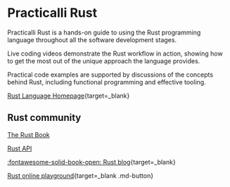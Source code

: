 # Practicalli Rust

Practicalli Rust is a hands-on guide to using the Rust programming language throughout all the software development stages.

Live coding videos demonstrate the Rust workflow in action, showing how to get the most out of the unique approach the language provides.

Practical code examples are supported by discussions of the concepts behind Rust, including functional programming and effective tooling.


[Rust Language Homepage](https://www.rust-lang.org/){target=_blank}


## Rust community

[The Rust Book](https://doc.rust-lang.org/stable/book/index.html)

[Rust API](https://doc.rust-lang.org/stable/std/index.html)

[:fontawesome-solid-book-open: Rust blog](https://blog.rust-lang.org/){target=_blank}

[Rust online playground](https://play.rust-lang.org/?version=stable&mode=debug&edition=2024){target=_blank .md-button}
